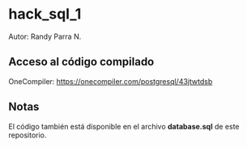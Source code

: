 # hack_sql_1
Autor: Randy Parra N.

## Acceso al código compilado
OneCompiler: https://onecompiler.com/postgresql/43jtwtdsb

## Notas
El código también está disponible en el archivo **database.sql** de este repositorio.
